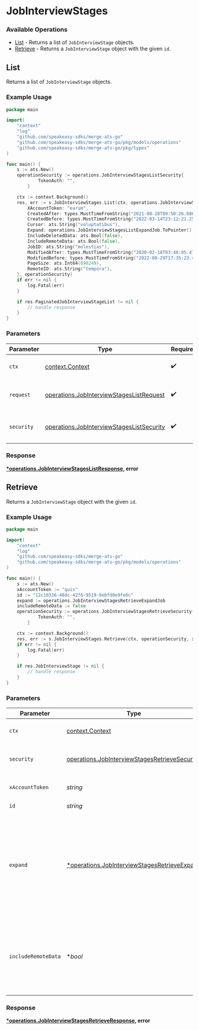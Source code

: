 # JobInterviewStages

### Available Operations

* [List](#list) - Returns a list of `JobInterviewStage` objects.
* [Retrieve](#retrieve) - Returns a `JobInterviewStage` object with the given `id`.

## List

Returns a list of `JobInterviewStage` objects.

### Example Usage

```go
package main

import(
	"context"
	"log"
	"github.com/speakeasy-sdks/merge-ats-go"
	"github.com/speakeasy-sdks/merge-ats-go/pkg/models/operations"
	"github.com/speakeasy-sdks/merge-ats-go/pkg/types"
)

func main() {
    s := ats.New()
    operationSecurity := operations.JobInterviewStagesListSecurity{
            TokenAuth: "",
        }

    ctx := context.Background()
    res, err := s.JobInterviewStages.List(ctx, operations.JobInterviewStagesListRequest{
        XAccountToken: "earum",
        CreatedAfter: types.MustTimeFromString("2021-08-28T09:50:26.086Z"),
        CreatedBefore: types.MustTimeFromString("2022-03-14T23:12:21.252Z"),
        Cursor: ats.String("voluptatibus"),
        Expand: operations.JobInterviewStagesListExpandJob.ToPointer(),
        IncludeDeletedData: ats.Bool(false),
        IncludeRemoteData: ats.Bool(false),
        JobID: ats.String("molestias"),
        ModifiedAfter: types.MustTimeFromString("2020-02-18T03:48:05.478Z"),
        ModifiedBefore: types.MustTimeFromString("2022-08-29T17:35:23.458Z"),
        PageSize: ats.Int64(698249),
        RemoteID: ats.String("tempora"),
    }, operationSecurity)
    if err != nil {
        log.Fatal(err)
    }

    if res.PaginatedJobInterviewStageList != nil {
        // handle response
    }
}
```

### Parameters

| Parameter                                                                                              | Type                                                                                                   | Required                                                                                               | Description                                                                                            |
| ------------------------------------------------------------------------------------------------------ | ------------------------------------------------------------------------------------------------------ | ------------------------------------------------------------------------------------------------------ | ------------------------------------------------------------------------------------------------------ |
| `ctx`                                                                                                  | [context.Context](https://pkg.go.dev/context#Context)                                                  | :heavy_check_mark:                                                                                     | The context to use for the request.                                                                    |
| `request`                                                                                              | [operations.JobInterviewStagesListRequest](../../models/operations/jobinterviewstageslistrequest.md)   | :heavy_check_mark:                                                                                     | The request object to use for the request.                                                             |
| `security`                                                                                             | [operations.JobInterviewStagesListSecurity](../../models/operations/jobinterviewstageslistsecurity.md) | :heavy_check_mark:                                                                                     | The security requirements to use for the request.                                                      |


### Response

**[*operations.JobInterviewStagesListResponse](../../models/operations/jobinterviewstageslistresponse.md), error**


## Retrieve

Returns a `JobInterviewStage` object with the given `id`.

### Example Usage

```go
package main

import(
	"context"
	"log"
	"github.com/speakeasy-sdks/merge-ats-go"
	"github.com/speakeasy-sdks/merge-ats-go/pkg/models/operations"
)

func main() {
    s := ats.New()
    xAccountToken := "quis"
    id := "12c10326-48dc-42f6-9519-9ebfd0e9fe6c"
    expand := operations.JobInterviewStagesRetrieveExpandJob
    includeRemoteData := false
    operationSecurity := operations.JobInterviewStagesRetrieveSecurity{
            TokenAuth: "",
        }

    ctx := context.Background()
    res, err := s.JobInterviewStages.Retrieve(ctx, operationSecurity, xAccountToken, id, expand, includeRemoteData)
    if err != nil {
        log.Fatal(err)
    }

    if res.JobInterviewStage != nil {
        // handle response
    }
}
```

### Parameters

| Parameter                                                                                                              | Type                                                                                                                   | Required                                                                                                               | Description                                                                                                            |
| ---------------------------------------------------------------------------------------------------------------------- | ---------------------------------------------------------------------------------------------------------------------- | ---------------------------------------------------------------------------------------------------------------------- | ---------------------------------------------------------------------------------------------------------------------- |
| `ctx`                                                                                                                  | [context.Context](https://pkg.go.dev/context#Context)                                                                  | :heavy_check_mark:                                                                                                     | The context to use for the request.                                                                                    |
| `security`                                                                                                             | [operations.JobInterviewStagesRetrieveSecurity](../../models/operations/jobinterviewstagesretrievesecurity.md)         | :heavy_check_mark:                                                                                                     | The security requirements to use for the request.                                                                      |
| `xAccountToken`                                                                                                        | *string*                                                                                                               | :heavy_check_mark:                                                                                                     | Token identifying the end user.                                                                                        |
| `id`                                                                                                                   | *string*                                                                                                               | :heavy_check_mark:                                                                                                     | N/A                                                                                                                    |
| `expand`                                                                                                               | [*operations.JobInterviewStagesRetrieveExpand](../../models/operations/jobinterviewstagesretrieveexpand.md)            | :heavy_minus_sign:                                                                                                     | Which relations should be returned in expanded form. Multiple relation names should be comma separated without spaces. |
| `includeRemoteData`                                                                                                    | **bool*                                                                                                                | :heavy_minus_sign:                                                                                                     | Whether to include the original data Merge fetched from the third-party to produce these models.                       |


### Response

**[*operations.JobInterviewStagesRetrieveResponse](../../models/operations/jobinterviewstagesretrieveresponse.md), error**

